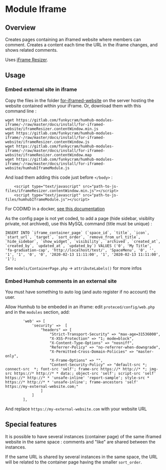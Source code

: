 # Module Iframe


## Overview

Creates pages containing an iframed website where members can comment.
Creates a content each time the URL in the iframe changes, and shows related comments.

Uses [iFrame Resizer](https://github.com/davidjbradshaw/iframe-resizer).


## Usage

### Embed external site in iframe

Copy the files in the folder [for-iframed-website](https://gitlab.com/funkycram/humhub-modules-iframe/-/tree/master/docs/install/for-iframed-website) on the server hosting the website contained within your iFrame. Or, download them with this command line :
```
wget https://gitlab.com/funkycram/humhub-modules-iframe/-/raw/master/docs/install/for-iframed-website/iframeResizer.contentWindow.min.js
wget https://gitlab.com/funkycram/humhub-modules-iframe/-/raw/master/docs/install/for-iframed-website/iframeResizer.contentWindow.js
wget https://gitlab.com/funkycram/humhub-modules-iframe/-/raw/master/docs/install/for-iframed-website/iframeResizer.contentWindow.map
wget https://gitlab.com/funkycram/humhub-modules-iframe/-/raw/master/docs/install/for-iframed-website/humhubIframeModule.js
```

And load them adding this code just before `</body>` :
```
    <script type="text/javascript" src="path-to-js-files/iframeResizer.contentWindow.min.js"></script>
    <script type="text/javascript" src="path-to-js-files/humhubIframeModule.js"></script>
```

For CODIMD in a docker, [see this documentation](https://gitlab.com/funkycram/doc/-/wikis/CodiMd#add-humhub-iframe-module-script-using-dockerfile)

As the config page is not yet coded, to add a page (hide sidebar, visiblity private, not archived), use this MySQL command (title must be unique) :
```
INSERT INTO `iframe_container_page` (`space_id`, `title`, `icon`, `start_url`, `target`, `sort_order`, `remove_from_url_title`, `hide_sidebar`, `show_widget`, `visibility`, `archived`, `created_at`, `created_by`, `updated_at`, `updated_by`) VALUES ('0', 'My Title', 'fa-graduation-cap', 'http://localhost/test/', 'SpaceMenu', '0', '', '1', '1', '0', '0', '2020-02-13 11:11:00', '1', '2020-02-13 11:11:00', '1');
```

See `models/ContainerPage.php` -> `attributeLabels()` for more infos


### Embed Humhub comments in an external site

You must have something to auto log (and auto register if no account) the user.

Allow Humhub to be embeded in an iframe: edit `proteced/config/web.php` and in the `modules` section, add:
```
        'web' => [
            'security' =>  [
                "headers" => [
                    "Strict-Transport-Security" => "max-age=31536000",
                    "X-XSS-Protection" => "1; mode=block",
                    "X-Content-Type-Options" => "nosniff",
                    "Referrer-Policy" => "no-referrer-when-downgrade",
                    "X-Permitted-Cross-Domain-Policies" => "master-only",
                    "X-Frame-Options" => "",
                    "Content-Security-Policy" => "default-src *; connect-src  *; font-src 'self'; frame-src https://* http://* *; img-src https://* http://* * data:; object-src 'self'; script-src 'self' https://* http://* * 'unsafe-inline' 'report-sample'; style-src * https://* http://* * 'unsafe-inline'; frame-ancestors 'self' https://my-external-website.com;"
                ]
            ]
        ],
```
And replace `https://my-external-website.com` with your website URL


## Special features

It is possible to have several instances (container page) of the same iframed website in the same space : comments and "like" are shared between the instances.

If the same URL is shared by several instances in the same space, the URL will be related to the container page having the smaller `sort_order`.